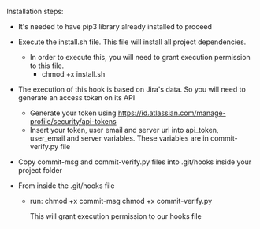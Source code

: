 Installation steps:

- It's needed to have pip3 library already installed to proceed

- Execute the install.sh file. This file will install all project dependencies.
  - In order to execute this, you will need to grant execution permission to this file.
    - chmod +x install.sh

- The execution of this hook is based on Jira's data. So you will need to generate an access token on its API
  - Generate your token using https://id.atlassian.com/manage-profile/security/api-tokens
  - Insert your token, user email and server url into api_token, user_email and server variables. These variables are in commit-verify.py file

- Copy commit-msg and commit-verify.py files into .git/hooks inside your project folder
- From inside the .git/hooks file
  - run:
    chmod +x commit-msg
    chmod +x commit-verify.py

    This will grant execution permission to our hooks file